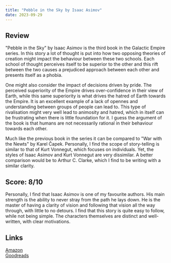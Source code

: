 ```yaml
---
title: "Pebble in the Sky by Isaac Asimov"
date: 2023-09-29
---
```

## Review
"Pebble in the Sky" by Isaac Asimov is the third book in the Galactic Empire series. In this story a lot of thought is put into how two opposing theories of creation might impact the behaviour between these two schools. Each school of thought perceives itself to be superior to the other and this rift between the two causes a prejudiced approach between each other and presents itself as a phobia.

One might also consider the impact of decisions driven by pride. The perceived superiority of the Empire drives over-confidence in their view of Earth, while this same superiority is what drives the hatred of Earth towards the Empire. It is an excellent example of a lack of opennes and understanding between groups of people can lead to. This type of rivalisation might very well lead to animosity and hatred, which in itself can be frustrating when there is little foundation for it. I guess the argument of the book is that humans are not necessarily rational in their behaviour towards each other.

Much like the previous book in the series it can be compared to "War with the Newts" by Karel Čapek. Personally, I find the scope of story-telling is similar to that of Kurt Vonnegut, which focuses on individuals. Yet, the styles of Isaac Asimov and Kurt Vonnegut are very dissimilar. A better comparison would be to Arthur C. Clarke, which I find to be writing with a similar clarity. 
## Score: 8/10
Personally, I find that Isaac Asimov is one of my favourite authors. His main strength is the ability to never stray from the path he lays down. He is the master of having a clarity of vision and following that vision all the way through, with little to no detours. I find that this story is quite easy to follow, while not being simple. The characters themselves are distinct and well-written, with clear motivations.

## Links
[Amazon](https://www.amazon.com/s?k=Pebble+in+the+Sky&crid=1YIUBHCQT8KLA&sprefix=pebble+in+the+sky%2Caps%2C187&linkCode=ll2&tag=phorys-20&linkId=a837ff43f4ab0a401df8089b58de401f&language=en_US&ref_=as_li_ss_tl)<br>
[Goodreads](https://www.goodreads.com/book/show/41820)